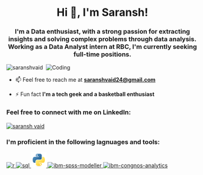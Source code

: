 <h1 align="center">Hi 👋, I'm Saransh!</h1>
<h3 align="center">I'm a Data enthusiast, with a strong passion for extracting insights and solving complex problems through data analysis. Working as a Data Analyst intern at RBC, I'm currently seeking full-time positions.</h3>
<img align="right" alt="Coding" width="400" src="https://media.giphy.com/media/du3J3cXyzhj75IOgvA/giphy.gif">

<p align="left"> <img src="https://komarev.com/ghpvc/?username=vaidsaransh&style=for-the-badge&color=green" alt="saranshvaid" /> </p>

- 📫 Feel free to reach me at **saranshvaid24@gmail.com**

- ⚡ Fun fact **I'm a tech geek and a basketball enthusiast**

<h3 align="left">Feel free to connect with me on LinkedIn:</h3>
<p align="left">
<a href="https://www.linkedin.com/in/saranshvaid/" target="blank"><img align="center" src="https://t3.ftcdn.net/jpg/03/95/39/16/360_F_395391650_6LfU41V5A4WIhdTis899OaF7wXVgThgP.jpg" alt="saransh vaid" height="30" width="90" /></a>
</p>

<h3 align="left">I'm proficient in the following lagnuages and tools:</h3>
<p align="left"> <a href="https://www.r-project.org/" target="_blank" rel="noreferrer"> <img src="https://www.r-project.org/Rlogo.png" alt="r" width="40" height="40"/> </a> <a href="https://azure.microsoft.com/en-ca/products/azure-sql/database/" target="_blank" rel="noreferrer"> <img src="https://w7.pngwing.com/pngs/28/601/png-transparent-sql-logo-illustration-microsoft-azure-sql-database-microsoft-sql-server-database-blue-text-logo-thumbnail.png" alt="sql" width="40" height="40"/> </a> <a href="https://www.python.org" target="_blank" rel="noreferrer"> <img src="https://raw.githubusercontent.com/devicons/devicon/master/icons/python/python-original.svg" alt="python" width="40" height="40"/> </a> <a href="https://www.ibm.com/products/spss-modeler" target="_blank" rel="noreferrer"> <img src="https://img.utdstc.com/icon/b26/4ba/b264ba409e402f7b4c5300e12a10f3bf93855836363b1cd6845f11c7d9175d12:200" alt="ibm-spss-modeller" width="40" height="40"/> </a> <a href="https://www.ibm.com/products/cognos-analytics" target="_blank" rel="noreferrer"> <img src="https://play-lh.googleusercontent.com/7HoEfcpKw_W0cPCk3ReeLaF6EoZZdWJJzu6Wbd3ZV9UKJMKDzOKWsTh7zBQCnLd4ss1p" alt="ibm-congnos-analytics" width="40" height="40"/> </a> </p>
